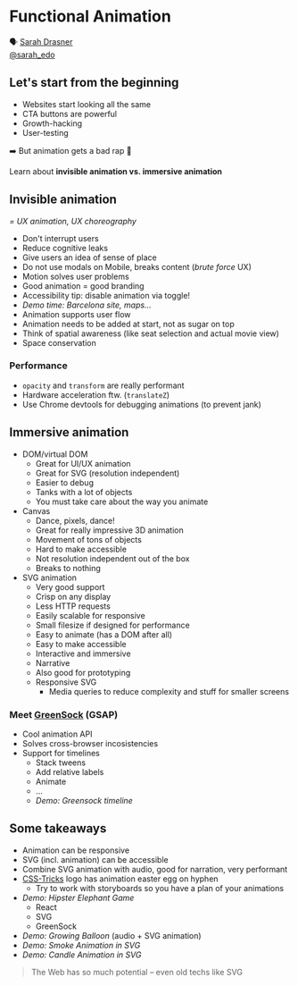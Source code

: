 # Functional Animation

🗣 [Sarah Drasner](http://sarahdrasnerdesign.com/)  
[@sarah_edo](https://twitter.com/sarah_edo)

## Let's start from the beginning

- Websites start looking all the same
- CTA buttons are powerful
- Growth-hacking
- User-testing

➡️ But animation gets a bad rap 🙁

Learn about **invisible animation vs. immersive animation**

## Invisible animation

*= UX animation, UX choreography*

- Don't interrupt users
- Reduce cognitive leaks
- Give users an idea of sense of place
- Do not use modals on Mobile, breaks content (*brute force* UX)
- Motion solves user problems
- Good animation = good branding
- Accessibility tip: disable animation via toggle!
- *Demo time: Barcelona site, maps…*
- Animation supports user flow
- Animation needs to be added at start, not as sugar on top
- Think of spatial awareness (like seat selection and actual movie view)
- Space conservation

### Performance

- `opacity` and `transform` are really performant
- Hardware acceleration ftw. (`translateZ`)
- Use Chrome devtools for debugging animations (to prevent jank)

## Immersive animation

- DOM/virtual DOM
  - Great for UI/UX animation
  - Great for SVG (resolution independent)
  - Easier to debug
  - Tanks with a lot of objects
  - You must take care about the way you animate
- Canvas
  - Dance, pixels, dance!
  - Great for really impressive 3D animation
  - Movement of tons of objects
  - Hard to make accessible
  - Not resolution independent out of the box
  - Breaks to nothing
- SVG animation
  - Very good support
  - Crisp on any display
  - Less HTTP requests
  - Easily scalable for responsive
  - Small filesize if designed for performance
  - Easy to animate (has a DOM after all)
  - Easy to make accessible
  - Interactive and immersive
  - Narrative
  - Also good for prototyping
  - Responsive SVG
    - Media queries to reduce complexity and stuff for smaller screens

### Meet [GreenSock](http://greensock.com/) (GSAP)

- Cool animation API
- Solves cross-browser incosistencies
- Support for timelines
  - Stack tweens
  - Add relative labels
  - Animate
  - …
  - *Demo: Greensock timeline*

## Some takeaways

- Animation can be responsive
- SVG (incl. animation) can be accessible
- Combine SVG animation with audio, good for narration, very performant
- [CSS-Tricks](https://css-tricks.com) logo has animation easter egg on hyphen
  - Try to work with storyboards so you have a plan of your animations
- *Demo: Hipster Elephant Game*
  - React
  - SVG
  - GreenSock
- *Demo: Growing Balloon* (audio + SVG animation)
- *Demo: Smoke Animation in SVG*
- *Demo: Candle Animation in SVG*

> The Web has so much potential – even old techs like SVG
